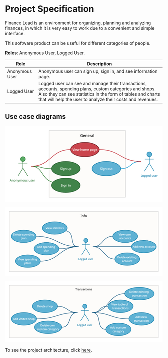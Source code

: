 # Project Specification

Finance Lead is an environment for organizing, planning and analyzing finances, in which it is very easy to work due to a convenient and simple interface.

This software product can be useful for different categories of people.

**Roles**: Anonymous User, Logged User.

| Role          | Description                                                    |        
| ------------- | -------------------------------------------------------------- |
| Anonymous User| Anonymous user can sign up, sign in, and see information page. |
| Logged User   | Logged user can see and manage their transactions, accounts, spending plans, custom categories and shops. Also they can see statistics in the form of tables and charts that will help the user to analyze their costs and revenues.|

## Use case diagrams

![General use case diagram for anonymous and logged users](./images/General_UseCaseDiagram.png)

![Info use case diagram for logged user](./images/Info_UseCaseDiagram.png)

![Transacrions use case diagram for logged user](./images/Transactions_UseCaseDiagram.png)

To see the project architecture, click [here](./architecture.md).